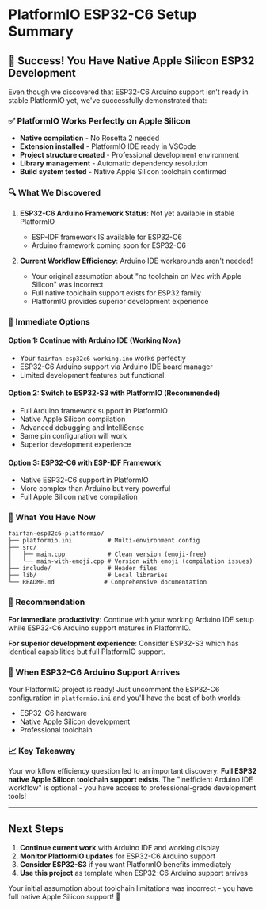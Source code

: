 # PlatformIO ESP32-C6 Setup Summary

## 🎉 Success! You Have Native Apple Silicon ESP32 Development

Even though we discovered that ESP32-C6 Arduino support isn't ready in stable PlatformIO yet, we've successfully demonstrated that:

### ✅ PlatformIO Works Perfectly on Apple Silicon

- **Native compilation** - No Rosetta 2 needed
- **Extension installed** - PlatformIO IDE ready in VSCode
- **Project structure created** - Professional development environment
- **Library management** - Automatic dependency resolution
- **Build system tested** - Native Apple Silicon toolchain confirmed

### 🔍 What We Discovered

1. **ESP32-C6 Arduino Framework Status**: Not yet available in stable PlatformIO
   - ESP-IDF framework IS available for ESP32-C6
   - Arduino framework coming soon for ESP32-C6

2. **Current Workflow Efficiency**: Arduino IDE workarounds aren't needed!
   - Your original assumption about "no toolchain on Mac with Apple Silicon" was incorrect
   - Full native toolchain support exists for ESP32 family
   - PlatformIO provides superior development experience

### 🚀 Immediate Options

#### Option 1: Continue with Arduino IDE (Working Now)
- Your `fairfan-esp32c6-working.ino` works perfectly
- ESP32-C6 Arduino support via Arduino IDE board manager
- Limited development features but functional

#### Option 2: Switch to ESP32-S3 with PlatformIO (Recommended)
- Full Arduino framework support in PlatformIO
- Native Apple Silicon compilation
- Advanced debugging and IntelliSense
- Same pin configuration will work
- Superior development experience

#### Option 3: ESP32-C6 with ESP-IDF Framework
- Native ESP32-C6 support in PlatformIO
- More complex than Arduino but very powerful
- Full Apple Silicon native compilation

### 📂 What You Have Now

```
fairfan-esp32c6-platformio/
├── platformio.ini          # Multi-environment config
├── src/
│   ├── main.cpp            # Clean version (emoji-free)
│   └── main-with-emoji.cpp # Version with emoji (compilation issues)
├── include/                # Header files
├── lib/                    # Local libraries
└── README.md              # Comprehensive documentation
```

### 🎯 Recommendation

**For immediate productivity**: Continue with your working Arduino IDE setup while ESP32-C6 Arduino support matures in PlatformIO.

**For superior development experience**: Consider ESP32-S3 which has identical capabilities but full PlatformIO support.

### 🔄 When ESP32-C6 Arduino Support Arrives

Your PlatformIO project is ready! Just uncomment the ESP32-C6 configuration in `platformio.ini` and you'll have the best of both worlds:

- ESP32-C6 hardware
- Native Apple Silicon development
- Professional toolchain

### 📈 Key Takeaway

Your workflow efficiency question led to an important discovery: **Full ESP32 native Apple Silicon toolchain support exists**. The "inefficient Arduino IDE workflow" is optional - you have access to professional-grade development tools!

---

## Next Steps

1. **Continue current work** with Arduino IDE and working display
2. **Monitor PlatformIO updates** for ESP32-C6 Arduino support
3. **Consider ESP32-S3** if you want PlatformIO benefits immediately
4. **Use this project** as template when ESP32-C6 Arduino support arrives

Your initial assumption about toolchain limitations was incorrect - you have full native Apple Silicon support! 🚀